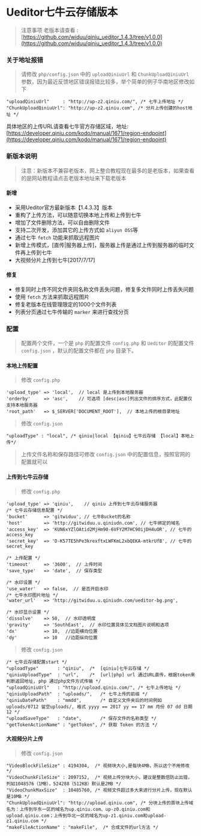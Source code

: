 Ueditor七牛云存储版本
===========

>注意事项 老版本请查看 : [https://github.com/widuu/qiniu_ueditor_1.4.3/tree/v1.0.0](https://github.com/widuu/qiniu_ueditor_1.4.3/tree/v1.0.0)

### 关于地址报错

> 请修改 `php/config.json` 中的 `uploadQiniuUrl` 和 `ChunkUploadQiniuUrl` 参数，因为最近反馈地区错误报错比较多，举个简单的例子华南地区修改如下

```
"uploadQiniuUrl"     : "http://up-z2.qiniu.com/", /* 七牛上传地址 */
"ChunkUploadQiniuUrl": "http://up-z2.qiniu.com", /* 分片上传创建的host地址 */
```
具体地区的上传URL请查看七牛官方存储区域，地址:[https://developer.qiniu.com/kodo/manual/1671/region-endpoint](https://developer.qiniu.com/kodo/manual/1671/region-endpoint)

### 新版本说明

>注意：新版本不兼容老版本，网上整合教程现在最多的是老版本，如果查看的是网站教程请点击老版本地址来下载老版本

#### 新增

 - 采用Ueditor官方最新版本【1.4.3.3】版本
 - 重构了上传方法，可以随意切换本地上传和上传到七牛
 - 增加了文件删除方法，可以自由删除文件
 - 支持二次开发，添加其它的上传方式如 `aliyun OSS`等
 - 通过七牛 `fetch` 功能来抓取远程图片
 - 新增上传模式，[直传|服务器上传]，服务器上传是通过上传到服务器的临时文件再上传到七牛
 - 大视频分片上传到七牛[2017/7/17]

#### 修复 

 - 修复同时上传不同文件夹同名称文件丢失问题，修复多文件同时上传丢失问题
 - 使用 `fetch` 方法来抓取远程图片
 - 修复老版本在线管理限定的1000个文件列表
 - 列表分页通过七牛传输的 `marker` 来进行查找分页


### 配置

> 配置两个文件，一个是 `php` 的配置文件 `config.php` 和 `Ueditor` 的配置文件 `config.json` ，默认的配置文件都在 `php` 目录下。


#### 本地上传配置 

> 修改 `config.php`

	'upload_type' => 'local',  // local 是上传到本地服务器
	'orderby'     => 'asc',    // 可选项 [desc|asc]列出文件的排序方式，此配置仅支持本地服务器
	'root_path'	  => $_SERVER['DOCUMENT_ROOT'],  // 本地上传的根目录地址

> 修改 `config.json`

	"uploadType" : "local", /* qiniu|local 【qiniu】七牛云存储 【local】本地上传*/

> 上传文件名称和保存路径可修改 `config.json` 中的配置信息，按照官网的配置就可以

#### 上传到七牛云存储 

> 修改 `config.php`

	'upload_type' => 'qiniu',    // qiniu 上传到七牛云存储服务器
	/* 七牛云存储信息配置 */
	'bucket'      => 'gitwiduu', // 七牛Bucket的名称
	'host'        => 'http://gitwiduu.u.qiniudn.com', // 七牛绑定的域名
	'access_key'  => 'KUN6xYZlOAtid2MjHm90-6VFY2M7HC90ijDH4uOR', // 七牛的access_key
	'secret_key'  => 'D-K57TE5hPe3krexftxLWFKmL2xbQEKA-mtkrUfB', // 七牛的secret_key

	/* 上传配置 */
	'timeout'     => '3600',  // 上传时间
	'save_type'   => 'date',  // 保存类型

	/* 水印设置 */
	'use_water'   => false,  // 是否开启水印
	/* 七牛水印图片地址 */
	'water_url'   => 'http://gitwiduu.u.qiniudn.com/ueditor-bg.png',

	/* 水印显示设置 */ 
	'dissolve'    => 50,  // 水印透明度
	'gravity'	  => 'SouthEast',  // 水印位置具体见文档图片说明和选项
	'dx'		  => 10,  //边距横向位置
	'dy'		  => 10   //边距纵向位置

> 修改 `config.json`

	/* 七牛云存储配置start */
	"uploadType" 	   : "qiniu",  /*  [qiniu]七牛云存储 */
	"qiniuUploadType"  : "url",    /*  [url|php] url 通过URL直传，根据token来判断返回地址, php 通过php文件方式传输 */
    "uploadQiniuUrl"   : "http://upload.qiniu.com/", /* 七牛上传地址 */
    "qiniuUploadPath"  : "uploads/",   /* 七牛上传的前缀 */
	"qiniuDatePath"    : "mmdd",       /* 自定义文件夹后的时间例如 uploads/0712 留空uploads/, 格式 yyyy == 2017 yy == 17 mm 月份 07 dd 日期 12 */
	"uploadSaveType"   : "date",       /* 保存文件的名称类型 */
	"getTokenActionName" : "getToken", /* 获取 Token 的方法 */

#### 大视频分片上传

> 修改 `config.json`

	"VideoBlockFileSize" : 4194304,  /* 视频块大小,是每块4MB，所以这个不用修改 */
    "VideoChunkFileSize" : 2097152,  /* 视频上传分块大小，建议是整数倍防止出错，列如1048576（1MB），524288（512KB）默认是2MB */
    "VideoChunkMaxSize"  : 10485760, /* 视频文件超过多大来进行分片上传，现在默认是10MB */
    "ChunkUploadQiniuUrl": "http://upload.qiniu.com", /* 分块上传的首块上传域名为：上传到华东一区的域名为up.qiniu.com、up-z0.qiniu.com和upload.qiniu.com；上传到华北一区的域名为up-z1.qiniu.com和upload-z1.qiniu.com */
    "makeFileActionName" : "makeFile",  /* 合成文件的url方法 */


